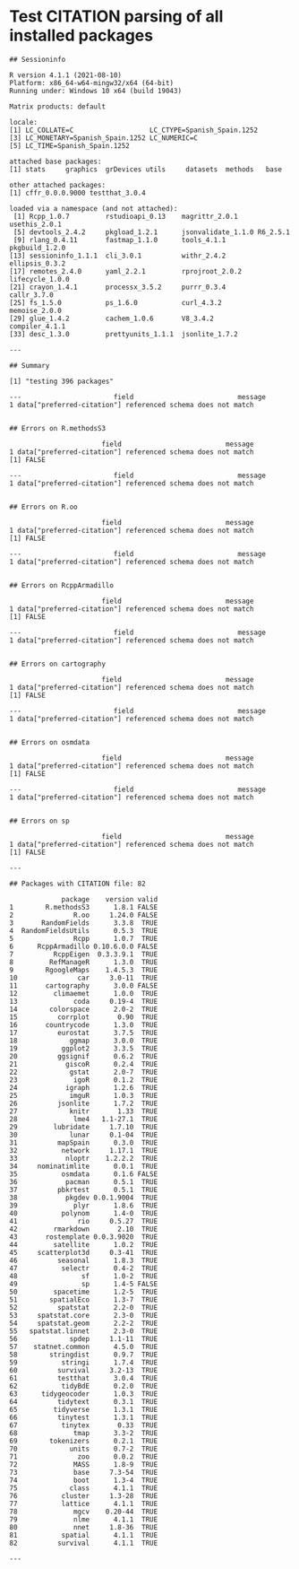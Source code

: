 # Test CITATION parsing of all installed packages

    
    
    ## Sessioninfo 
    
    R version 4.1.1 (2021-08-10)
    Platform: x86_64-w64-mingw32/x64 (64-bit)
    Running under: Windows 10 x64 (build 19043)
    
    Matrix products: default
    
    locale:
    [1] LC_COLLATE=C                   LC_CTYPE=Spanish_Spain.1252   
    [3] LC_MONETARY=Spanish_Spain.1252 LC_NUMERIC=C                  
    [5] LC_TIME=Spanish_Spain.1252    
    
    attached base packages:
    [1] stats     graphics  grDevices utils     datasets  methods   base     
    
    other attached packages:
    [1] cffr_0.0.0.9000 testthat_3.0.4 
    
    loaded via a namespace (and not attached):
     [1] Rcpp_1.0.7         rstudioapi_0.13    magrittr_2.0.1     usethis_2.0.1     
     [5] devtools_2.4.2     pkgload_1.2.1      jsonvalidate_1.1.0 R6_2.5.1          
     [9] rlang_0.4.11       fastmap_1.1.0      tools_4.1.1        pkgbuild_1.2.0    
    [13] sessioninfo_1.1.1  cli_3.0.1          withr_2.4.2        ellipsis_0.3.2    
    [17] remotes_2.4.0      yaml_2.2.1         rprojroot_2.0.2    lifecycle_1.0.0   
    [21] crayon_1.4.1       processx_3.5.2     purrr_0.3.4        callr_3.7.0       
    [25] fs_1.5.0           ps_1.6.0           curl_4.3.2         memoise_2.0.0     
    [29] glue_1.4.2         cachem_1.0.6       V8_3.4.2           compiler_4.1.1    
    [33] desc_1.3.0         prettyunits_1.1.1  jsonlite_1.7.2    
    
    ---
    
    ## Summary 
    
    [1] "testing 396 packages"
    
    ---                       field                          message
    1 data["preferred-citation"] referenced schema does not match
    
    
    ## Errors on R.methodsS3 
    
                           field                          message
    1 data["preferred-citation"] referenced schema does not match
    [1] FALSE
    
    ---                       field                          message
    1 data["preferred-citation"] referenced schema does not match
    
    
    ## Errors on R.oo 
    
                           field                          message
    1 data["preferred-citation"] referenced schema does not match
    [1] FALSE
    
    ---                       field                          message
    1 data["preferred-citation"] referenced schema does not match
    
    
    ## Errors on RcppArmadillo 
    
                           field                          message
    1 data["preferred-citation"] referenced schema does not match
    [1] FALSE
    
    ---                       field                          message
    1 data["preferred-citation"] referenced schema does not match
    
    
    ## Errors on cartography 
    
                           field                          message
    1 data["preferred-citation"] referenced schema does not match
    [1] FALSE
    
    ---                       field                          message
    1 data["preferred-citation"] referenced schema does not match
    
    
    ## Errors on osmdata 
    
                           field                          message
    1 data["preferred-citation"] referenced schema does not match
    [1] FALSE
    
    ---                       field                          message
    1 data["preferred-citation"] referenced schema does not match
    
    
    ## Errors on sp 
    
                           field                          message
    1 data["preferred-citation"] referenced schema does not match
    [1] FALSE
    
    ---
    
    ## Packages with CITATION file: 82 
    
                 package    version valid
    1        R.methodsS3      1.8.1 FALSE
    2               R.oo     1.24.0 FALSE
    3       RandomFields      3.3.8  TRUE
    4  RandomFieldsUtils      0.5.3  TRUE
    5               Rcpp      1.0.7  TRUE
    6      RcppArmadillo 0.10.6.0.0 FALSE
    7          RcppEigen  0.3.3.9.1  TRUE
    8         RefManageR      1.3.0  TRUE
    9        RgoogleMaps    1.4.5.3  TRUE
    10               car     3.0-11  TRUE
    11       cartography      3.0.0 FALSE
    12         climaemet      1.0.0  TRUE
    13              coda     0.19-4  TRUE
    14        colorspace      2.0-2  TRUE
    15          corrplot       0.90  TRUE
    16       countrycode      1.3.0  TRUE
    17          eurostat      3.7.5  TRUE
    18             ggmap      3.0.0  TRUE
    19           ggplot2      3.3.5  TRUE
    20          ggsignif      0.6.2  TRUE
    21            giscoR      0.2.4  TRUE
    22             gstat      2.0-7  TRUE
    23              igoR      0.1.2  TRUE
    24            igraph      1.2.6  TRUE
    25             imguR      1.0.3  TRUE
    26          jsonlite      1.7.2  TRUE
    27             knitr       1.33  TRUE
    28              lme4   1.1-27.1  TRUE
    29         lubridate     1.7.10  TRUE
    30             lunar     0.1-04  TRUE
    31          mapSpain      0.3.0  TRUE
    32           network     1.17.1  TRUE
    33            nloptr    1.2.2.2  TRUE
    34     nominatimlite      0.0.1  TRUE
    35           osmdata      0.1.6 FALSE
    36            pacman      0.5.1  TRUE
    37          pbkrtest      0.5.1  TRUE
    38            pkgdev 0.0.1.9004  TRUE
    39              plyr      1.8.6  TRUE
    40           polynom      1.4-0  TRUE
    41               rio     0.5.27  TRUE
    42         rmarkdown       2.10  TRUE
    43       rostemplate 0.0.3.9020  TRUE
    44         satellite      1.0.2  TRUE
    45     scatterplot3d     0.3-41  TRUE
    46          seasonal      1.8.3  TRUE
    47           selectr      0.4-2  TRUE
    48                sf      1.0-2  TRUE
    49                sp      1.4-5 FALSE
    50         spacetime      1.2-5  TRUE
    51        spatialEco      1.3-7  TRUE
    52          spatstat      2.2-0  TRUE
    53     spatstat.core      2.3-0  TRUE
    54     spatstat.geom      2.2-2  TRUE
    55   spatstat.linnet      2.3-0  TRUE
    56             spdep     1.1-11  TRUE
    57    statnet.common      4.5.0  TRUE
    58        stringdist      0.9.7  TRUE
    59           stringi      1.7.4  TRUE
    60          survival     3.2-13  TRUE
    61          testthat      3.0.4  TRUE
    62           tidyBdE      0.2.0  TRUE
    63      tidygeocoder      1.0.3  TRUE
    64          tidytext      0.3.1  TRUE
    65         tidyverse      1.3.1  TRUE
    66          tinytest      1.3.1  TRUE
    67           tinytex       0.33  TRUE
    68              tmap      3.3-2  TRUE
    69        tokenizers      0.2.1  TRUE
    70             units      0.7-2  TRUE
    71               zoo      0.0.2  TRUE
    72              MASS      1.8-9  TRUE
    73              base     7.3-54  TRUE
    74              boot      1.3-4  TRUE
    75             class      4.1.1  TRUE
    76           cluster     1.3-28  TRUE
    77           lattice      4.1.1  TRUE
    78              mgcv    0.20-44  TRUE
    79              nlme      4.1.1  TRUE
    80              nnet     1.8-36  TRUE
    81           spatial      4.1.1  TRUE
    82          survival      4.1.1  TRUE
    
    ---

